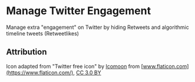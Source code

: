 # Manage Twitter Engagement

Manage extra "engagement" on Twitter by hiding Retweets and algorithmic timeline tweets (Retweetlikes)

## Attribution

Icon adapted from "Twitter free icon" by [Icomoon](https://icomoon.io/) from [www.flaticon.com](https://www.flaticon.com/), [CC 3.0 BY](https://creativecommons.org/licenses/by/3.0/)
